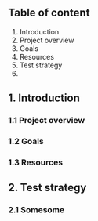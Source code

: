 ## Table of content

1. Introduction
  1. Project overview
  2. Goals
  3. Resources
2. Test strategy
  1. 

## 1. Introduction

### 1.1 Project overview

### 1.2 Goals

### 1.3 Resources

## 2. Test strategy

### 2.1 Somesome
